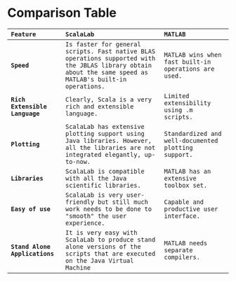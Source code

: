 # Comparison Table #

| **`Feature`** | **`ScalaLab`** | **`MATLAB`** |
|:--------------|:---------------|:-------------|
| **`Speed`**   | `Is faster for general scripts. Fast native BLAS operations supported with the JBLAS library obtain about the same speed as MATLAB's built-in operations. ` | `MATLAB wins when fast built-in operations are used. ` |
| **`Rich Extensible Language`**| `Clearly, Scala is a very rich and extensible language.`|`Limited extensibility using .m scripts. ` |
| **`Plotting`** | `ScalaLab has extensive plotting support using Java libraries. However, all the libraries are not integrated elegantly, up-to-now.` | `Standardized and well-documented plotting support.` |
| **`Libraries`** | `ScalaLab is compatible with all the Java scientific libraries. ` | `MATLAB has an extensive toolbox set.` |
| **`Easy of use`**  |`ScalaLab is very user-friendly but still much work needs to be done to "smooth" the user experience. ` | `Capable and productive user interface.` |
| **`Stand Alone Applications`**  |`It is very easy with ScalaLab to produce stand alone versions of the scripts that are executed on the Java Virtual Machine` | `MATLAB needs separate compilers.` |